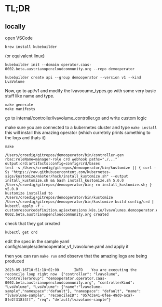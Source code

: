 # TL;DR

## locally 
open VSCode
```
brew install kubebuilder
```
(or equivalent linux)

```
kubebuilder init --domain operator.caas-0002.beta.austrianopencloudcommunity.org --repo demooperator
```
```
kubebuilder create api --group demooperator --version v1 --kind LvaVolume
```

Now, go to api/v1 and modify the lvavooume_types.go with  some very basic stuff like name and type.
```
make generate
make manifests
```

go to internal/controller/lvavolume_controller.go and write custom logic

make sure you are connected to a kubernetes cluster and type `make install` this will install this amazing operator
(which curretnly prints something to the logs and thats it)

```
make
```

```
/Users/croedig/gitrepos/demooperator/bin/controller-gen rbac:roleName=manager-role crd webhook paths="./..." output:crd:artifacts:config=config/crd/bases
test -s /Users/croedig/gitrepos/demooperator/bin/kustomize || { curl -Ss "https://raw.githubusercontent.com/kubernetes-sigs/kustomize/master/hack/install_kustomize.sh" --output install_kustomize.sh && bash install_kustomize.sh 5.0.0 /Users/croedig/gitrepos/demooperator/bin; rm install_kustomize.sh; }
v5.0.0
kustomize installed to /Users/croedig/gitrepos/demooperator/bin/kustomize
/Users/croedig/gitrepos/demooperator/bin/kustomize build config/crd | kubectl apply -f -
customresourcedefinition.apiextensions.k8s.io/lvavolumes.demooperator.operator.caas-0002.beta.austrianopencloudcommunity.org created
```

check that they got created
```
kubectl get crd
```

edit the spec in the sample yaml config/samples/demooperator_v1_lvavolume.yaml and apply it

then you can run `make run` and observe that the amazing logs are being produced
```
2023-05-16T10:51:18+02:00       INFO    You are executing the reconcile loop right now  {"controller": "lvavolume", "controllerGroup": "demooperator.operator.caas-0002.beta.austrianopencloudcommunity.org", "controllerKind": "LvaVolume", "LvaVolume": {"name":"lvavolume-sample","namespace":"default"}, "namespace": "default", "name": "lvavolume-sample", "reconcileID": "057d3a41-0fee-49d0-aca7-8fe2f31834ff", "req": "default/lvavolume-sample"}
```
